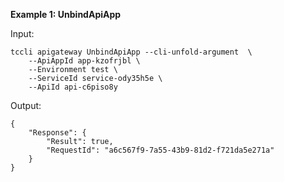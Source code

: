**Example 1: UnbindApiApp**



Input: 

```
tccli apigateway UnbindApiApp --cli-unfold-argument  \
    --ApiAppId app-kzofrjbl \
    --Environment test \
    --ServiceId service-ody35h5e \
    --ApiId api-c6piso8y
```

Output: 
```
{
    "Response": {
        "Result": true,
        "RequestId": "a6c567f9-7a55-43b9-81d2-f721da5e271a"
    }
}
```

